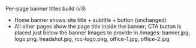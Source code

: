 Per-page banner titles build (v3)
- Home banner shows site title + subtitle + button (unchanged)
- All other pages show the page title inside the banner; CTA button is placed just below the banner
Images to provide in /images:
  banner.jpg, logo.png, headshot.jpg, rcc-logo.png, office-1.jpg, office-2.jpg
